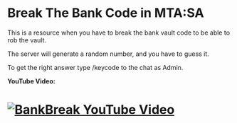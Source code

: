 # Break The Bank Code in MTA:SA

This is a resource when you have to break the bank vault code to be able to rob the vault.

The server will generate a random number, and you have to guess it.

To get the right answer type /keycode to the chat as Admin.

**YouTube Video:**

# [![BankBreak YouTube Video](https://img.youtube.com/vi/u0F72z-XgBo/0.jpg)](https://www.youtube.com/watch?v=u0F72z-XgBo)
